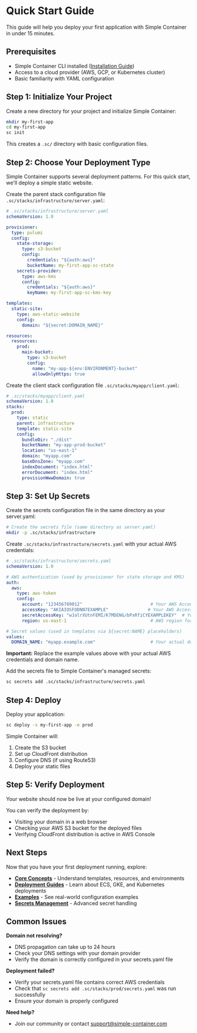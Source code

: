 # Quick Start Guide

This guide will help you deploy your first application with Simple Container in under 15 minutes.

## Prerequisites

- Simple Container CLI installed ([Installation Guide](installation.md))
- Access to a cloud provider (AWS, GCP, or Kubernetes cluster)
- Basic familiarity with YAML configuration

## Step 1: Initialize Your Project

Create a new directory for your project and initialize Simple Container:

```bash
mkdir my-first-app
cd my-first-app
sc init
```

This creates a `.sc/` directory with basic configuration files.

## Step 2: Choose Your Deployment Type

Simple Container supports several deployment patterns. For this quick start, we'll deploy a simple static website.

Create the parent stack configuration file `.sc/stacks/infrastructure/server.yaml`:

```yaml
# .sc/stacks/infrastructure/server.yaml
schemaVersion: 1.0

provisioner:
  type: pulumi
  config:
    state-storage:
      type: s3-bucket
      config:
        credentials: "${auth:aws}"
        bucketName: my-first-app-sc-state
    secrets-provider:
      type: aws-kms
      config:
        credentials: "${auth:aws}"
        keyName: my-first-app-sc-kms-key

templates:
  static-site:
    type: aws-static-website
    config:
      domain: "${secret:DOMAIN_NAME}"

resources:
  resources:
    prod:
      main-bucket:
        type: s3-bucket
        config:
          name: "my-app-${env:ENVIRONMENT}-bucket"
          allowOnlyHttps: true
```

Create the client stack configuration file `.sc/stacks/myapp/client.yaml`:

```yaml
# .sc/stacks/myapp/client.yaml
schemaVersion: 1.0
stacks:
  prod:
    type: static
    parent: infrastructure
    template: static-site
    config:
      bundleDir: "./dist"
      bucketName: "my-app-prod-bucket"
      location: "us-east-1"
      domain: "myapp.com"
      baseDnsZone: "myapp.com"
      indexDocument: "index.html"
      errorDocument: "index.html"
      provisionWwwDomain: true
```

## Step 3: Set Up Secrets

Create the secrets configuration file in the same directory as your server.yaml:

```bash
# Create the secrets file (same directory as server.yaml)
mkdir -p .sc/stacks/infrastructure
```

Create `.sc/stacks/infrastructure/secrets.yaml` with your actual AWS credentials:

```yaml
# .sc/stacks/infrastructure/secrets.yaml
schemaVersion: 1.0

# AWS authentication (used by provisioner for state storage and KMS)
auth:
  aws:
    type: aws-token
    config:
      account: "123456789012"                          # Your AWS Account ID
      accessKey: "AKIAIOSFODNN7EXAMPLE"               # Your AWS Access Key
      secretAccessKey: "wJalrXUtnFEMI/K7MDENG/bPxRfiCYEXAMPLEKEY"  # Your AWS Secret Key
      region: us-east-1                                # AWS region for resources

# Secret values (used in templates via ${secret:NAME} placeholders)
values:
  DOMAIN_NAME: "myapp.example.com"                     # Your actual domain name
```

**Important:** Replace the example values above with your actual AWS credentials and domain name.

Add the secrets file to Simple Container's managed secrets:

```bash
sc secrets add .sc/stacks/infrastructure/secrets.yaml
```

## Step 4: Deploy

Deploy your application:

```bash
sc deploy -s my-first-app -e prod
```

Simple Container will:

1. Create the S3 bucket
2. Set up CloudFront distribution
3. Configure DNS (if using Route53)
4. Deploy your static files

## Step 5: Verify Deployment

Your website should now be live at your configured domain!

You can verify the deployment by:
- Visiting your domain in a web browser
- Checking your AWS S3 bucket for the deployed files
- Verifying CloudFront distribution is active in AWS Console

## Next Steps

Now that you have your first deployment running, explore:

- **[Core Concepts](../concepts/main-concepts.md)** - Understand templates, resources, and environments
- **[Deployment Guides](../guides/index.md)** - Learn about ECS, GKE, and Kubernetes deployments
- **[Examples](../examples/README.md)** - See real-world configuration examples
- **[Secrets Management](../guides/secrets-management.md)** - Advanced secret handling

## Common Issues

**Domain not resolving?**

- DNS propagation can take up to 24 hours
- Check your DNS settings with your domain provider
- Verify the domain is correctly configured in your secrets.yaml file

**Deployment failed?**

- Verify your secrets.yaml file contains correct AWS credentials
- Check that `sc secrets add .sc/stacks/prod/secrets.yaml` was run successfully
- Ensure your domain is properly configured

**Need help?**

- Join our community or contact [support@simple-container.com](mailto:support@simple-container.com)
